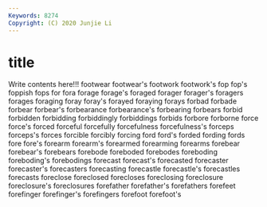 ```yaml
---
Keywords: 8274
Copyright: (C) 2020 Junjie Li
---
```


# title

Write contents here!!!
footwear 
footwear's 
footwork 
footwork's 
fop 
fop's 
foppish
fops 
for 
fora 
forage 
forage's 
foraged 
forager 
forager's 
foragers 
forages
foraging 
foray 
foray's 
forayed 
foraying 
forays 
forbad 
forbade 
forbear 
forbear's
forbearance 
forbearance's 
forbearing 
forbears 
forbid 
forbidden 
forbidding 
forbiddingly 
forbiddings 
forbids
forbore 
forborne 
force 
force's 
forced 
forceful 
forcefully 
forcefulness 
forcefulness's 
forceps
forceps's 
forces 
forcible 
forcibly 
forcing 
ford 
ford's 
forded 
fording 
fords
fore 
fore's 
forearm 
forearm's 
forearmed 
forearming 
forearms 
forebear 
forebear's 
forebears
forebode 
foreboded 
forebodes 
foreboding 
foreboding's 
forebodings 
forecast 
forecast's 
forecasted 
forecaster
forecaster's 
forecasters 
forecasting 
forecastle 
forecastle's 
forecastles 
forecasts 
foreclose 
foreclosed 
forecloses
foreclosing 
foreclosure 
foreclosure's 
foreclosures 
forefather 
forefather's 
forefathers 
forefeet 
forefinger 
forefinger's
forefingers 
forefoot 
forefoot's 
